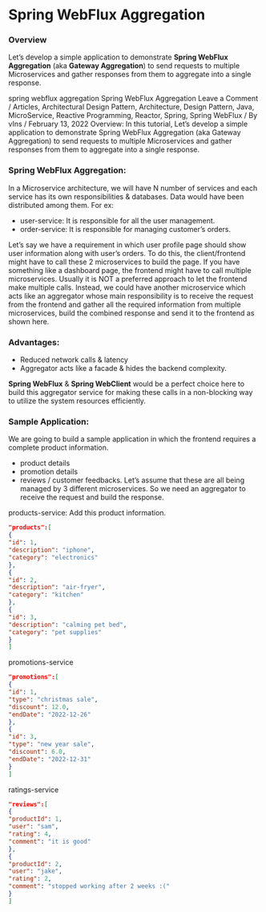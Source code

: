 # Spring WebFlux Aggregation

### Overview

Let’s develop a simple application to demonstrate **Spring WebFlux Aggregation** (aka **Gateway Aggregation**) to send
requests to multiple Microservices and gather responses from them to aggregate into a single response.

spring webflux aggregation
Spring WebFlux Aggregation
Leave a Comment / Articles, Architectural Design Pattern, Architecture, Design Pattern, Java, MicroService, Reactive
Programming, Reactor, Spring, Spring WebFlux / By vIns / February 13, 2022
Overview:
In this tutorial, Let’s develop a simple application to demonstrate Spring WebFlux Aggregation (aka Gateway Aggregation)
to send requests to multiple Microservices and gather responses from them to aggregate into a single response.

### Spring WebFlux Aggregation:

In a Microservice architecture, we will have N number of services and each service has its own responsibilities &
databases.
Data would have been distributed among them. For ex:

* user-service: It is responsible for all the user management.
* order-service: It is responsible for managing customer’s orders.

Let’s say we have a requirement in which user profile page should show user information along with user’s orders.
To do this, the client/frontend might have to call these 2 microservices to build the page. If you have something like
a dashboard page, the frontend might have to call multiple microservices. Usually it is NOT a preferred approach to let
the frontend make multiple calls. Instead, we could have another microservice which acts like an aggregator whose main
responsibility is to receive the request from the frontend and gather all the required information from multiple
microservices,
build the combined response and send it to the frontend as shown here.

### Advantages:

* Reduced network calls & latency
* Aggregator acts like a facade & hides the backend complexity.

**Spring WebFlux** & **Spring WebClient** would be a perfect choice here to build this aggregator service for making
these calls in a non-blocking way to utilize the system resources efficiently.

### Sample Application:

We are going to build a sample application in which the frontend requires a complete product information.

* product details
* promotion details
* reviews / customer feedbacks.
  Let’s assume that these are all being managed by 3 different microservices. So we need an aggregator to receive the
  request and build the response.

products-service:
Add this product information.

```json
"products":[
{
"id": 1,
"description": "iphone",
"category": "electronics"
},
{
"id": 2,
"description": "air-fryer",
"category": "kitchen"
},
{
"id": 3,
"description": "calming pet bed",
"category": "pet supplies"
}
]
```

promotions-service

```json
"promotions":[
{
"id": 1,
"type": "christmas sale",
"discount": 12.0,
"endDate": "2022-12-26"
},
{
"id": 3,
"type": "new year sale",
"discount": 6.0,
"endDate": "2022-12-31"
}
]
```

ratings-service

```json
"reviews":[
{
"productId": 1,
"user": "sam",
"rating": 4,
"comment": "it is good"
},
{
"productId": 2,
"user": "jake",
"rating": 2,
"comment": "stopped working after 2 weeks :("
}
]
```

